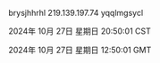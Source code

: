 brysjhhrhl 219.139.197.74 yqqlmgsycl

2024年 10月 27日 星期日 20:50:01 CST

2024年 10月 27日 星期日 12:50:01 GMT
